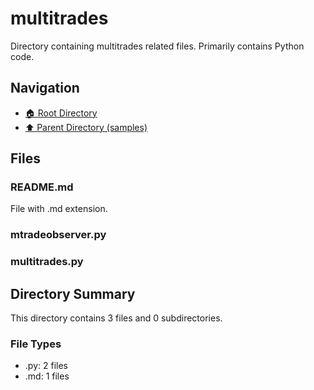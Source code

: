 # multitrades

Directory containing multitrades related files. Primarily contains Python code.

## Navigation

* [🏠 Root Directory](../../README.md)
* [⬆️ Parent Directory (samples)](../README.md)

## Files

### README.md

File with .md extension.

### mtradeobserver.py

### multitrades.py

## Directory Summary

This directory contains 3 files and 0 subdirectories.

### File Types

* .py: 2 files
* .md: 1 files
